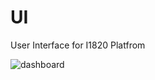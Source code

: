 # UI
User Interface for I1820 Platfrom

![dashboard](https://github.com/I1820/UI/blob/master/dashboard.png)

